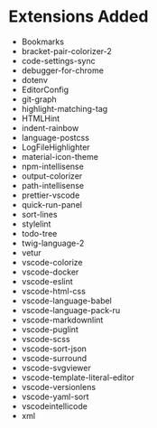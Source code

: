 # Extensions Added

* Bookmarks
* bracket-pair-colorizer-2
* code-settings-sync
* debugger-for-chrome
* dotenv
* EditorConfig
* git-graph
* highlight-matching-tag
* HTMLHint
* indent-rainbow
* language-postcss
* LogFileHighlighter
* material-icon-theme
* npm-intellisense
* output-colorizer
* path-intellisense
* prettier-vscode
* quick-run-panel
* sort-lines
* stylelint
* todo-tree
* twig-language-2
* vetur
* vscode-colorize
* vscode-docker
* vscode-eslint
* vscode-html-css
* vscode-language-babel
* vscode-language-pack-ru
* vscode-markdownlint
* vscode-puglint
* vscode-scss
* vscode-sort-json
* vscode-surround
* vscode-svgviewer
* vscode-template-literal-editor
* vscode-versionlens
* vscode-yaml-sort
* vscodeintellicode
* xml
